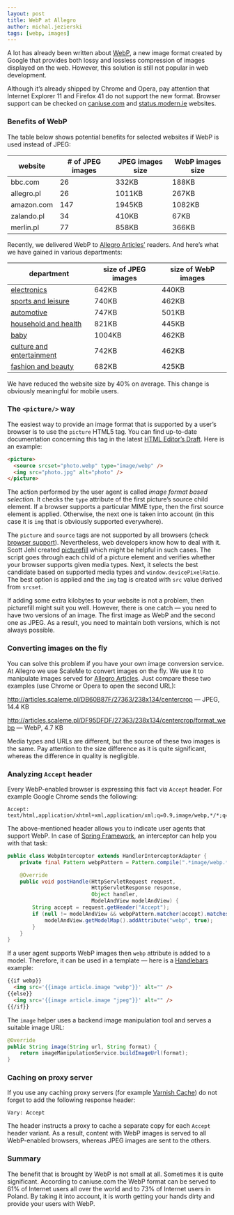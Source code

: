 ```yaml
---
layout: post
title: WebP at Allegro
author: michal.jezierski
tags: [webp, images]
---
```


A lot has already been written about [WebP](http://en.wikipedia.org/wiki/WebP), a new image format created by Google
that provides both lossy and lossless compression of images displayed on the web. However, this solution is still not
popular in web development.

Although it’s already shipped by Chrome and Opera, pay attention that Internet Explorer 11 and Firefox 41 do not
support the new format. Browser support can be checked on [caniuse.com](http://caniuse.com/#feat=webp) and
[status.modern.ie](https://status.modern.ie/webpimageformatsupport?term=webp) websites.

### Benefits of WebP

The table below shows potential benefits for selected websites if WebP is used instead of JPEG:

| website     | # of JPEG images | JPEG images size | WebP images size |
|-------------|------------------|------------------|------------------|
| bbc.com     | 26               | 332KB            | 188KB            |
| allegro.pl  | 26               | 1011KB           | 267KB            |
| amazon.com  | 147              | 1945KB           | 1082KB           |
| zalando.pl  | 34               | 410KB            | 67KB             |
| merlin.pl   | 77               | 858KB            | 366KB            |

Recently, we delivered WebP to [Allegro Articles’](http://allegro.pl/artykuly/elektronika) readers. And here’s what we
have gained in various departments:

| department                                                            | size of JPEG images  | size of WebP images  |
|-----------------------------------------------------------------------|----------------------|----------------------|
| [electronics](http://allegro.pl/artykuly/elektronika)                 | 642KB                | 440KB                |
| [sports and leisure](http://allegro.pl/artykuly/sport-i-wypoczynek)   | 740KB                | 462KB                |
| [automotive](http://allegro.pl/artykuly/motoryzacja)                  | 747KB                | 501KB                |
| [household and health](http://allegro.pl/artykuly/dom-i-zdrowie)      | 821KB                | 445KB                |
| [baby](http://allegro.pl/artykuly/dziecko)                            | 1004KB               | 462KB                |
| [culture and entertainment](http://allegro.pl/artykuly/kultura-i-rozrywka) | 742KB           | 462KB                |
| [fashion and beauty](http://allegro.pl/artykuly/moda-i-uroda)         | 682KB                | 425KB                |

We have reduced the website size by 40% on average. This change is obviously meaningful for mobile users.

### The `<picture/>` way

The easiest way to provide an image format that is supported by a user’s browser is to use the `picture` HTML5 tag.
You can find up-to-date documentation concerning this tag in the latest
[HTML Editor’s Draft](http://www.w3.org/html/wg/drafts/html/master/#the-picture-element). Here is an example:

```html
<picture>
  <source srcset="photo.webp" type="image/webp" />
  <img src="photo.jpg" alt="photo" />
</picture>
```

The action performed by the user agent is called *image format based selection*. It checks the `type` attribute of the
first picture’s source child element. If a browser supports a particular MIME type, then the first source element is
applied. Otherwise, the next one is taken into account (in this case it is `img` that is obviously supported
everywhere).

The `picture` and `source` tags are not supported by all browsers
(check [browser support](http://caniuse.com/#search=picture)). Nevertheless, web developers know how to deal with
it. Scott Jehl created [picturefill](https://github.com/scottjehl/picturefill) which might be helpful in such cases.
The script goes through each child of a picture element and verifies whether your browser supports given media types.
Next, it selects the best candidate based on supported media types and `window.devicePixelRatio`. The best option is
applied and the `img` tag is created with `src` value derived from `srcset`.

If adding some extra kilobytes to your website is not a problem, then picturefill might suit you well. However, there
is one catch — you need to have two versions of an image. The first image as WebP and the second one as JPEG. As a
result, you need to maintain both versions, which is not always possible.

### Converting images on the fly

You can solve this problem if you have your own image conversion service. At Allegro we use ScaleMe to convert images
on the fly. We use it to manipulate images served for [Allegro Articles](http://allegro.pl/elektronika). Just compare
these two examples (use Chrome or Opera to open the second URL):

http://articles.scaleme.pl/DB60B87F/27363/238x134/centercrop — JPEG, 14.4 KB

http://articles.scaleme.pl/DF95DFDF/27363/238x134/centercrop/format_webp — WebP, 4.7 KB

Media types and URLs are different, but the source of these two images is the same. Pay attention to the size
difference as it is quite significant, whereas the difference in quality is negligible.

### Analyzing `Accept` header

Every WebP-enabled browser is expressing this fact via `Accept` header. For example Google Chrome sends the following:

```
Accept: text/html,application/xhtml+xml,application/xml;q=0.9,image/webp,*/*;q=0.8
```

The above-mentioned header allows you to indicate user agents that support WebP. In case of
[Spring Framework](http://projects.spring.io/spring-framework/), an interceptor can help you with that task:

```java
public class WebpInterceptor extends HandlerInterceptorAdapter {
    private final Pattern webpPattern = Pattern.compile(".*image/webp.*");

    @Override
    public void postHandle(HttpServletRequest request,
                           HttpServletResponse response,
                           Object handler,
                           ModelAndView modelAndView) {
        String accept = request.getHeader("Accept");
        if (null != modelAndView && webpPattern.matcher(accept).matches()) {
            modelAndView.getModelMap().addAttribute("webp", true);
        }
    }
}
```

If a user agent supports WebP images then `webp` attribute is added to a model. Therefore, it can be used in a
template — here is a [Handlebars](https://github.com/jknack/handlebars.java) example:

```html
{{if webp}}
  <img src='{{image article.image "webp"}}' alt="" />
{{else}}
  <img src='{{image article.image "jpeg"}}' alt="" />
{{/if}}
```

The `image` helper uses a backend image manipulation tool and serves a suitable image URL:

```java
@Override
public String image(String url, String format) {
    return imageManipulationService.buildImageUrl(format);
}
```

### Caching on proxy server

If you use any caching proxy servers (for example [Varnish Cache](https://www.varnish-cache.org/)) do not forget
to add the following response header:

`Vary: Accept`

The header instructs a proxy to cache a separate copy for each `Accept` header variant. As a result, content with
WebP images is served to all WebP-enabled browsers, whereas JPEG images are sent to the others.


### Summary

The benefit that is brought by WebP is not small at all. Sometimes it is quite significant. According to caniuse.com
the WebP format can be served to 61% of Internet users all over the world and to 73% of Internet users in Poland.
By taking it into account, it is worth getting your hands dirty and provide your users with WebP.
